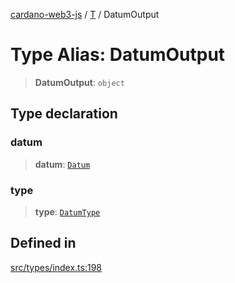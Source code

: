 [cardano-web3-js](../../../index.md) / [T](../index.md) / DatumOutput

# Type Alias: DatumOutput

> **DatumOutput**: `object`

## Type declaration

### datum

> **datum**: [`Datum`](Datum.md)

### type

> **type**: [`DatumType`](DatumType.md)

## Defined in

[src/types/index.ts:198](https://github.com/xray-network/cardano-web3-js/blob/c2cd49478a527b9b57b4028f4ad7add1c4bff5b8/src/types/index.ts#L198)
